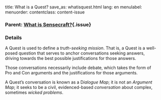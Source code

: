 title: What is a Quest?
save_as: whatisquest.html
lang: en
menulabel:
menuorder:
contentclass: content-issue

### Parent: [What is Sensecraft?](whatissensecraft.html){.issue}

### Details

A Quest is used to define a *truth-seeking mission*. That is, a Quest is a well-posed question that serves to anchor conversations seeking answers, driving towards the best possible justifications for those answers.

Those conversations necessarily include debate, which takes the form of Pro and Con arguments and the justifications for those arguments.

A Quest’s conversation is known as a D*ialogue Map*; it is not an *Argument Map*; it seeks to be a civil, evidenced-based *conversation* about complex, sometimes *wicked problems*.
